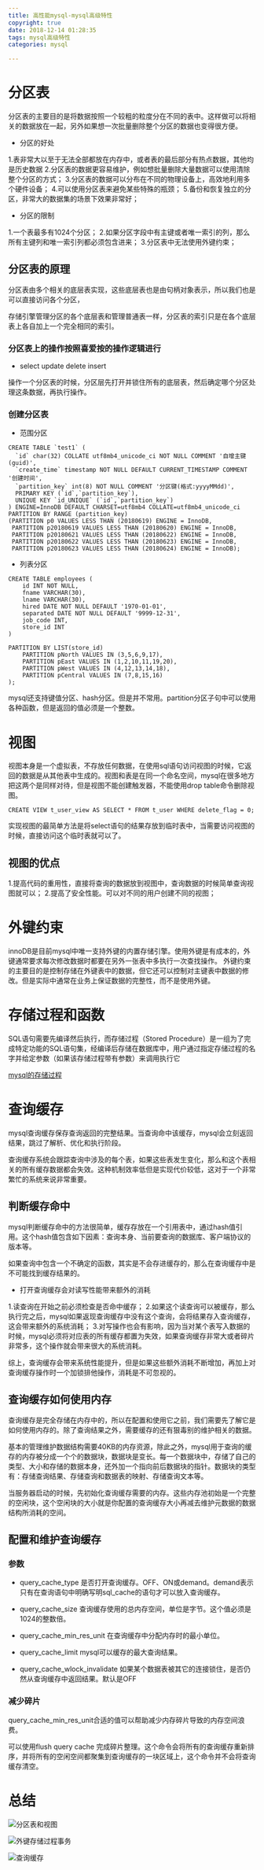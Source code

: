 ```yaml
---
title: 高性能mysql-mysql高级特性
copyright: true
date: 2018-12-14 01:28:35
tags: mysql高级特性
categories: mysql

---
```


# 分区表

分区表的主要目的是将数据按照一个较粗的粒度分在不同的表中。这样做可以将相关的数据放在一起，另外如果想一次批量删除整个分区的数据也变得很方便。

- 分区的好处

1.表非常大以至于无法全部都放在内存中，或者表的最后部分有热点数据，其他均是历史数据
2.分区表的数据更容易维护，例如想批量删除大量数据可以使用清除整个分区的方式；
3.分区表的数据可以分布在不同的物理设备上，高效地利用多个硬件设备；
4.可以使用分区表来避免某些特殊的瓶颈；
5.备份和恢复独立的分区，非常大的数据集的场景下效果非常好；

- 分区的限制

1.一个表最多有1024个分区；
2.如果分区字段中有主键或者唯一索引的列，那么所有主键列和唯一索引列都必须包含进来；
3.分区表中无法使用外键约束；

## 分区表的原理

分区表由多个相关的底层表实现，这些底层表也是由句柄对象表示，所以我们也是可以直接访问各个分区，

存储引擎管理分区的各个底层表和管理普通表一样，分区表的索引只是在各个底层表上各自加上一个完全相同的索引。

### 分区表上的操作按照喜爱按的操作逻辑进行

- select update delete insert

操作一个分区表的时候，分区层先打开并锁住所有的底层表，然后确定哪个分区处理这条数据，再执行操作。

### 创建分区表

- 范围分区

````
CREATE TABLE `test1` (
  `id` char(32) COLLATE utf8mb4_unicode_ci NOT NULL COMMENT '自增主键(guid)',
  `create_time` timestamp NOT NULL DEFAULT CURRENT_TIMESTAMP COMMENT '创建时间',
  `partition_key` int(8) NOT NULL COMMENT '分区键(格式:yyyyMMdd)',
  PRIMARY KEY (`id`,`partition_key`),
  UNIQUE KEY `id_UNIQUE` (`id`,`partition_key`)
) ENGINE=InnoDB DEFAULT CHARSET=utf8mb4 COLLATE=utf8mb4_unicode_ci
PARTITION BY RANGE (partition_key)
(PARTITION p0 VALUES LESS THAN (20180619) ENGINE = InnoDB,
 PARTITION p20180619 VALUES LESS THAN (20180620) ENGINE = InnoDB,
 PARTITION p20180621 VALUES LESS THAN (20180622) ENGINE = InnoDB,
 PARTITION p20180622 VALUES LESS THAN (20180623) ENGINE = InnoDB,
 PARTITION p20180623 VALUES LESS THAN (20180624) ENGINE = InnoDB);

````

- 列表分区

````
CREATE TABLE employees (
    id INT NOT NULL,
    fname VARCHAR(30),
    lname VARCHAR(30),
    hired DATE NOT NULL DEFAULT '1970-01-01',
    separated DATE NOT NULL DEFAULT '9999-12-31',
    job_code INT,
    store_id INT
)

PARTITION BY LIST(store_id)
    PARTITION pNorth VALUES IN (3,5,6,9,17),
    PARTITION pEast VALUES IN (1,2,10,11,19,20),
    PARTITION pWest VALUES IN (4,12,13,14,18),
    PARTITION pCentral VALUES IN (7,8,15,16)
);

````

mysql还支持键值分区、hash分区。但是并不常用。partition分区子句中可以使用各种函数，但是返回的值必须是一个整数。

# 视图

视图本身是一个虚拟表，不存放任何数据，在使用sql语句访问视图的时候，它返回的数据是从其他表中生成的。视图和表是在同一个命名空间，mysql在很多地方把这两个是同样对待，但是视图不能创建触发器，不能使用drop table命令删除视图。

````
CREATE VIEW t_user_view AS SELECT * FROM t_user WHERE delete_flag = 0;

````
实现视图的最简单方法是将select语句的结果存放到临时表中，当需要访问视图的时候，直接访问这个临时表就可以了。

## 视图的优点

1.提高代码的重用性，直接将查询的数据放到视图中，查询数据的时候简单查询视图就可以；
2.提高了安全性能。可以对不同的用户创建不同的视图；

# 外键约束

innoDB是目前mysql中唯一支持外键的内置存储引擎。使用外键是有成本的，外键通常要求每次修改数据时都要在另外一张表中多执行一次查找操作。
外键约束的主要目的是控制存储在外键表中的数据，但它还可以控制对主键表中数据的修改。但是实际中通常在业务上保证数据的完整性，而不是使用外键。

# 存储过程和函数

SQL语句需要先编译然后执行，而存储过程（Stored Procedure）是一组为了完成特定功能的SQL语句集，经编译后存储在数据库中，用户通过指定存储过程的名字并给定参数（如果该存储过程带有参数）来调用执行它

[mysql的存储过程](https://www.cnblogs.com/mark-chan/p/5384139.html)

# 查询缓存

mysql查询缓存保存查询返回的完整结果。当查询命中该缓存，mysql会立刻返回结果，跳过了解析、优化和执行阶段。

查询缓存系统会跟踪查询中涉及的每个表，如果这些表发生变化，那么和这个表相关的所有缓存数据都会失效。这种机制效率低但是实现代价较低，这对于一个非常繁忙的系统来说非常重要。

## 判断缓存命中

mysql判断缓存命中的方法很简单，缓存存放在一个引用表中，通过hash值引用。这个hash值包含如下因素：查询本身、当前要查询的数据库、客户端协议的版本等。

如果查询中包含一个不确定的函数，其实是不会存进缓存的，那么在查询缓存中是不可能找到缓存结果的。

- 打开查询缓存会对读写性能带来额外的消耗

1.读查询在开始之前必须检查是否命中缓存；
2.如果这个读查询可以被缓存，那么执行完之后，mysql如果返现查询缓存中没有这个查询，会将结果存入查询缓存，这会带来额外的系统消耗；
3.对写操作也会有影响，因为当对某个表写入数据的时候，mysql必须将对应表的所有缓存都置为失效，如果查询缓存非常大或者碎片非常多，这个操作就会带来很大的系统消耗。

综上，查询缓存会带来系统性能提升，但是如果这些额外消耗不断增加，再加上对查询缓存操作时一个加锁排他操作，消耗是不可忽视的。

## 查询缓存如何使用内存

查询缓存是完全存储在内存中的，所以在配置和使用它之前，我们需要先了解它是如何使用内存的。除了查询结果之外，需要缓存的还有狠毒别的维护相关的数据。

基本的管理维护数据结构需要40KB的内存资源，除此之外，mysql用于查询的缓存的内存被分成一个个的数据块，数据块是变长。每一个数据块中，存储了自己的类型、大小和存储的数据本身，还外加一个指向前后数据块的指针。数据块的类型有：存储查询结果、存储查询和数据表的映射、存储查询文本等。

当服务器启动的时候，先初始化查询缓存需要的内存。这些内存池初始是一个完整的空闲块，这个空闲块的大小就是你配置的查询缓存大小再减去维护元数据的数据结构所消耗的空间。

## 配置和维护查询缓存

### 参数

- query_cache_type 是否打开查询缓存。OFF、ON或demand。demand表示只有在查询语句中明确写明sql_cache的语句才可以放入查询缓存。

- query_cache_size 查询缓存使用的总内存空间，单位是字节。这个值必须是1024的整数倍。

- query_cache_min_res_unit 在查询缓存中分配内存时的最小单位。

- query_cache_limit mysql可以缓存的最大查询结果。

- query_cache_wlock_invalidate 如果某个数据表被其它的连接锁住，是否仍然从查询缓存中返回结果。默认是OFF

### 减少碎片

query_cache_min_res_unit合适的值可以帮助减少内存碎片导致的内存空间浪费。

可以使用flush query cache 完成碎片整理。这个命令会将所有的查询缓存重新排序，并将所有的空闲空间都聚集到查询缓存的一块区域上，这个命令并不会将查询缓存清空。

# 总结

![分区表和视图](/images/mysql/分区表和视图.png)

![外键存储过程事务](/images/mysql/外键存储过程事务.png)

![查询缓存](/images/mysql/查询缓存.png)


































